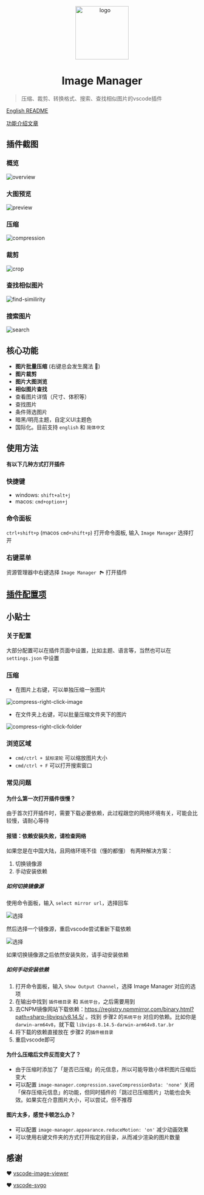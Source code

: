 <p align='center'>
  <a href='https://github.com/hemengke1997/vscode-image-manager' target="_blank" rel='noopener noreferrer'>
    <img width='140' src='./assets/logo.png' alt='logo' />
  </a>
</p>

<h1 align='center'>Image Manager</h1>

> 压缩、裁剪、转换格式、搜索、查找相似图片的vscode插件

[English README](./README.en.md)

[功能介绍文章](https://juejin.cn/post/7348004403016794147)

## 插件截图

### 概览

![overview](./screenshots/overview.png)

### 大图预览
![preview](./screenshots/preview.png)

### 压缩
![compression](./screenshots/compression.png)

### 裁剪
![crop](./screenshots/crop.png)

### 查找相似图片
![find-similirity](./screenshots/find-similarity.png)

### 搜索图片
![search](./screenshots/search.png)

## 核心功能

- **图片批量压缩** (右键总会发生魔法 🤩)
- **图片裁剪**
- **图片大图浏览**
- **相似图片查找**
- 查看图片详情（尺寸、体积等）
- 查找图片
- 条件筛选图片
- 暗黑/明亮主题，自定义UI主题色
- 国际化。目前支持 `english` 和 `简体中文`

## 使用方法

**有以下几种方式打开插件**

### 快捷键

- windows: `shift+alt+j`
- macos: `cmd+option+j`


### 命令面板

`ctrl+shift+p` (macos `cmd+shift+p`) 打开命令面板, 输入 `Image Manager` 选择打开

### 右键菜单

资源管理器中右键选择 `Image Manager 🏞️` 打开插件


## [插件配置项](./docs/vscode-configuration.md)


## 小贴士

### 关于配置

大部分配置可以在插件页面中设置，比如主题、语言等，当然也可以在 `settings.json` 中设置

### 压缩

- 在图片上右键，可以单独压缩一张图片

![compress-right-click-image](./screenshots/compress-cn-1.png)

- 在文件夹上右键，可以批量压缩文件夹下的图片

![compress-right-click-folder](./screenshots/compress-cn-2.png)


### 浏览区域

- `cmd/ctrl + 鼠标滚轮` 可以缩放图片大小
- `cmd/ctrl + F` 可以打开搜索窗口

### 常见问题

#### 为什么第一次打开插件很慢？

由于首次打开插件时，需要下载必要依赖，此过程跟您的网络环境有关，可能会比较慢，请耐心等待

#### 报错：依赖安装失败，请检查网络

如果您是在中国大陆，且网络环境不佳（懂的都懂）
有两种解决方案：
1. 切换镜像源
2. 手动安装依赖

##### 如何切换镜像源

使用命令面板，输入 `select mirror url`，选择回车

![选择](./screenshots/select-mirror-1.png)

然后选择一个镜像源，重启vscode尝试重新下载依赖

![选择](./screenshots/select-mirror-2.png)

如果切换镜像源之后依然安装失败，请手动安装依赖

##### 如何手动安装依赖

1. 打开命令面板，输入 `Show Output Channel`，选择 Image Manager 对应的选项
2. 在输出中找到 `插件根目录` 和 `系统平台`，之后需要用到
3. 去CNPM镜像网站下载依赖：https://registry.npmmirror.com/binary.html?path=sharp-libvips/v8.14.5/ 。找到 步骤2 的`系统平台` 对应的依赖。比如你是 `darwin-arm64v8`，就下载 `libvips-8.14.5-darwin-arm64v8.tar.br` 
4. 将下载的依赖直接放在 步骤2 的`插件根目录`
5. 重启vscode即可

#### 为什么压缩后文件反而变大了？

- 由于压缩时添加了「是否已压缩」的元信息，所以可能导致小体积图片压缩后变大
- 可以配置 `image-manager.compression.saveCompressionData: 'none'` 关闭「保存压缩元信息」的功能，但同时插件的「跳过已压缩图片」功能也会失效。如果实在介意图片大小，可以尝试，但不推荐

#### 图片太多，感觉卡顿怎么办？

- 可以配置 `image-manager.appearance.reduceMotion: 'on'` 减少动画效果
- 可以使用右键文件夹的方式打开指定的目录，从而减少渲染的图片数量

## 感谢

❤️ [vscode-image-viewer](https://github.com/ZhangJian1713/vscode-image-viewer)

❤️ [vscode-svgo](https://github.com/1000ch/vscode-svgo)
